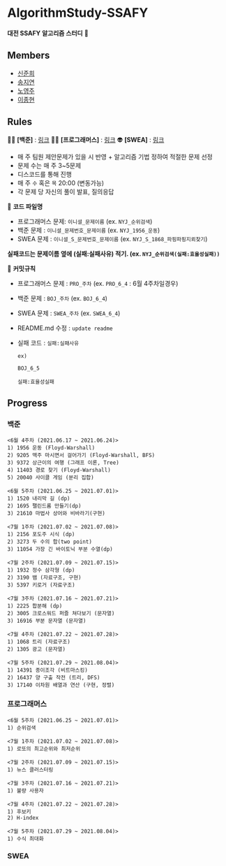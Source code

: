 # AlgorithmStudy-SSAFY

**대전 SSAFY 알고리즘 스터디** 🚀



## Members
* [신준희](https://github.com/yallyyally)
* [송지연](https://github.com/Jiyeon526)
* [노영주](https://github.com/Y0ungZ)
* [이종현](https://github.com/kepler53)

## Rules

👩‍🚀 **[백준]** : [링크](https://www.acmicpc.net/group/11445)
👨‍🚀 **[프로그래머스]** : [링크](https://programmers.co.kr/learn/challenges)
👽 **[SWEA]** : [링크](https://swexpertacademy.com/main/talk/solvingClub/clubView.do?solveclubId=AXo-fl2KCJEDFAV2)

* 매 주 팀원 제안문제가 있을 시 반영 + 알고리즘 기법 정하여 적절한 문제 선정
* 문제 수는 매 주 3~5문제
* 디스코드를 통해 진행
* 매 주 `수` 혹은 `목` 20:00 (변동가능)
* 각 문제 당 자신의 풀이 발표, 질의응답 

📖 **코드 파일명**
* 프로그래머스 문제: `이니셜_문제이름` (ex. `NYJ_순위검색`)
* 백준 문제 : `이니셜_문제번호_문제이름` (ex. `NYJ_1956_운동`)
* SWEA 문제 : `이니셜_S_문제번호_문제이름` (ex. `NYJ_S_1868_파핑파핑지뢰찾기`)

**실패코드는 문제이름 옆에 (실패:실패사유) 적기. (ex. `NYJ_순위검색(실패:효율성실패))`**

🔧 **커밋규칙**
* 프로그래머스 문제 : `PRO_주차` (ex. `PRO_6_4` : 6월 4주차일경우)

* 백준 문제 : `BOJ_주차` (ex. `BOJ_6_4`)

* SWEA 문제 : `SWEA_주차` (ex. `SWEA_6_4`)

* README.md 수정 : `update readme`

* 실패 코드 : `실패:실패사유`

  ```
  ex)
  
  BOJ_6_5
  
  실패:효율성실패
  ```

  

## Progress

### 백준
```
<6월 4주차 (2021.06.17 ~ 2021.06.24)>
1) 1956 운동 (Floyd-Warshall)
2) 9205 맥주 마시면서 걸어가기 (Floyd-Warshall, BFS)
3) 9372 상근이의 여행 (그래프 이론, Tree)
4) 11403 경로 찾기 (Floyd-Warshall)
5) 20040 사이클 게임 (분리 집합)

<6월 5주차 (2021.06.25 ~ 2021.07.01)>
1) 1520 내리막 길 (dp)
2) 1695 팰린드롬 만들기(dp)
3) 21610 마법사 상어와 비바라기(구현)

<7월 1주차 (2021.07.02 ~ 2021.07.08)>
1) 2156 포도주 시식 (dp)
2) 3273 두 수의 합(two point)
3) 11054 가장 긴 바이토닉 부분 수열(dp)

<7월 2주차 (2021.07.09 ~ 2021.07.15)>
1) 1932 정수 삼각형 (dp)
2) 3190 뱀 (자료구조, 구현)
3) 5397 키로거 (자료구조)

<7월 3주차 (2021.07.16 ~ 2021.07.21)>
1) 2225 합분해 (dp)
2) 3005 크로스워드 퍼즐 쳐다보기 (문자열)
3) 16916 부분 문자열 (문자열)

<7월 4주차 (2021.07.22 ~ 2021.07.28)>
1) 1068 트리 (자료구조)
2) 1305 광고 (문자열)

<7월 5주차 (2021.07.29 ~ 2021.08.04)>
1) 14391 종이조각 (비트마스킹)
2) 16437 양 구출 작전 (트리, DFS)
3) 17140 이차원 배열과 연산 (구현, 정렬)

```
### 프로그래머스

```
<6월 5주차 (2021.06.25 ~ 2021.07.01)>
1) 순위검색

<7월 1주차 (2021.07.02 ~ 2021.07.08)>
1) 로또의 최고순위와 최저순위

<7월 2주차 (2021.07.09 ~ 2021.07.15)>
1) 뉴스 클러스터링

<7월 3주차 (2021.07.16 ~ 2021.07.21)>
1) 불량 사용자

<7월 4주차 (2021.07.22 ~ 2021.07.28)>
1) 후보키
2) H-index

<7월 5주차 (2021.07.29 ~ 2021.08.04)>
1) 수식 최대화

```




### SWEA


